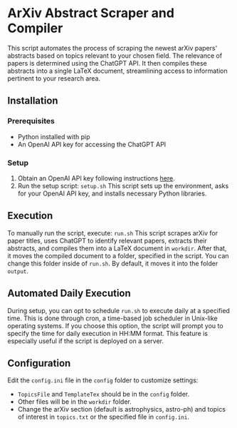 # ArXiv Abstract Scraper and Compiler

This script automates the process of scraping the newest arXiv papers' abstracts based on topics relevant to your chosen field. The relevance of papers is determined using the ChatGPT API. It then compiles these abstracts into a single LaTeX document, streamlining access to information pertinent to your research area.

## Installation

### Prerequisites
- Python installed with pip
- An OpenAI API key for accessing the ChatGPT API

### Setup
1. Obtain an OpenAI API key following instructions [here](https://www.howtogeek.com/885918/how-to-get-an-openai-api-key/).
2. Run the setup script:
`setup.sh`
This script sets up the environment, asks for your OpenAI API key, and installs necessary Python libraries.

## Execution

To manually run the script, execute:
`run.sh`
This script scrapes arXiv for paper titles, uses ChatGPT to identify relevant papers, extracts their abstracts, and compiles them into a LaTeX document in `workdir`.
After that, it moves the compiled document to a folder, specified in the script. You can change this folder inside of `run.sh`. By default, it moves it into the folder `output`.

## Automated Daily Execution

During setup, you can opt to schedule `run.sh` to execute daily at a specified time. This is done through cron, a time-based job scheduler in Unix-like operating systems. If you choose this option, the script will prompt you to specify the time for daily execution in HH:MM format. This feature is especially useful if the script is deployed on a server.

## Configuration

Edit the `config.ini` file in the `config` folder to customize settings:
- `TopicsFile` and `TemplateTex` should be in the `config` folder.
- Other files will be in the `workdir` folder.
- Change the arXiv section (default is astrophysics, astro-ph) and topics of interest in `topics.txt` or the specified file in `config.ini`.
